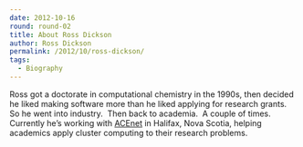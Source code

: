 ```yaml
---
date: 2012-10-16
round: round-02
title: About Ross Dickson
author: Ross Dickson
permalink: /2012/10/ross-dickson/
tags:
  - Biography
---
```

Ross got a doctorate in computational chemistry in the 1990s, then decided he liked making software more than he liked applying for research grants.  So he went into industry.  Then back to academia.  A couple of times.  Currently he&#8217;s working with [ACEnet][1] in Halifax, Nova Scotia, helping academics apply cluster computing to their research problems.

 [1]: http://www.ace-net.ca "ACEnet"

